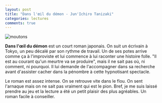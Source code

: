 ```yaml
---
layout: post
title: "Dans l'œil du démon - Jun'Ichiro Tanizaki"
categories: lectures
comments: true
---
```


![moutons](https://github.com/homeostasie/bouquins/raw/master/_pics/lv/tanizaki-jun-ichiro/dans-l-oeil-du-demon.jpg)


**Dans l'œil du démon** est un court roman japonais. On suit un écrivain à Tokyo, un peu décalé par son rythme de travail. Un de ses potes arrive comme ça à l'improviste et lui commence à lui raconter une histoire folle. "Il est au courant qu'un meurtre va se produire", mais il ne sait pas où, ni comment, ni pourquoi. Il lui demande de l'accompagner dans sa recherche avant d'assister cacher dans la pénombre à cette hypnotisant spectacle. 

Le roman est assez intense. On se retrouve vite dans le flou. On sent l'arnaque mais on ne sait pas vraiment qui est le pion. Bref, je me suis laissé prendre au jeu et la lecture a été un petit plaisir des plus agréables. Un roman facile à conseiller. 
